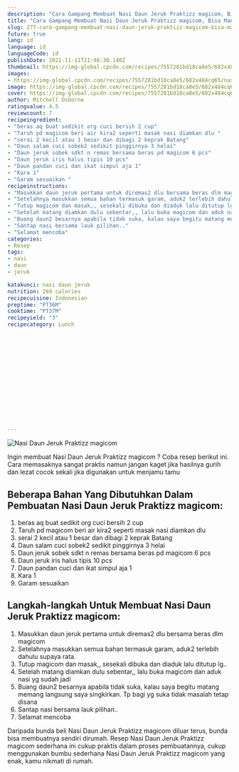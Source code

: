 ```yaml
---
description: "Cara Gampang Membuat Nasi Daun Jeruk Praktizz magicom, Bisa Manjain Lidah"
title: "Cara Gampang Membuat Nasi Daun Jeruk Praktizz magicom, Bisa Manjain Lidah"
slug: 277-cara-gampang-membuat-nasi-daun-jeruk-praktizz-magicom-bisa-manjain-lidah
future: true
lang: id
language: id
languageCode: id
publishDate: 2021-11-11T21:46:30.140Z 
thumbnail: https://img-global.cpcdn.com/recipes/7557281bd18ca8e5/682x484cq65/nasi-daun-jeruk-praktizz-magicom-foto-resep-utama.webp
images:
- https://img-global.cpcdn.com/recipes/7557281bd18ca8e5/682x484cq65/nasi-daun-jeruk-praktizz-magicom-foto-resep-utama.webp
image: https://img-global.cpcdn.com/recipes/7557281bd18ca8e5/682x484cq65/nasi-daun-jeruk-praktizz-magicom-foto-resep-utama.webp
cover: https://img-global.cpcdn.com/recipes/7557281bd18ca8e5/682x484cq65/nasi-daun-jeruk-praktizz-magicom-foto-resep-utama.webp
author: Mitchell Osborne
ratingvalue: 4.5
reviewcount: 7
recipeingredient:
- "beras aq buat sedikit org cuci bersih 2 cup"
- "Taruh pd magicom beri air kira2 seperti masak nasi diamkan dlu "
- "serai 2 kecil atau 1 besar dan dibagi 2 keprak Batang"
- "Daun salam cuci sobek2 sedikit pinggirnya 3 helai"
- "Daun jeruk sobek sdkt n remas bersama beras pd magicom 6 pcs"
- "Daun jeruk iris halus tipis 10 pcs"
- "Daun pandan cuci dan ikat simpul aja 1"
- "Kara 1"
- "Garam sesuaikan "
recipeinstructions:
- "Masukkan daun jeruk pertama untuk diremas2 dlu bersama beras dlm magicom"
- "Setelahnya masukkan semua bahan termasuk garam, aduk2 terlebih dahulu supaya rata."
- "Tutup magicom dan masak,, sesekali dibuka dan diaduk lalu ditutup lg.."
- "Setelah matang diamkan dulu sebentar,, lalu buka magicom dan aduk nasi yg sudah jadi"
- "Buang daun2 besarnya apabila tidak suka, kalau saya begitu matang memang langsung saya singkirkan. Tp bagi yg suka tidak masalah tetap disana"
- "Santap nasi bersama lauk pilihan.."
- "Selamat mencoba"
categories:
- Resep
tags:
- nasi
- daun
- jeruk

katakunci: nasi daun jeruk 
nutrition: 269 calories
recipecuisine: Indonesian
preptime: "PT36M"
cooktime: "PT37M"
recipeyield: "3"
recipecategory: Lunch


     
    
    
    
    
    
    
    
    
    
    
      
    
---
```



![Nasi Daun Jeruk Praktizz magicom](https://img-global.cpcdn.com/recipes/7557281bd18ca8e5/682x484cq65/nasi-daun-jeruk-praktizz-magicom-foto-resep-utama.webp)

Ingin membuat Nasi Daun Jeruk Praktizz magicom ? Coba resep berikut ini. Cara memasaknya sangat praktis namun jangan kaget jika hasilnya gurih dan lezat cocok sekali jika digunakan untuk menjamu tamu

<!--inarticleads1-->

## Beberapa Bahan Yang Dibutuhkan Dalam Pembuatan Nasi Daun Jeruk Praktizz magicom:

1. beras aq buat sedikit org cuci bersih 2 cup
1. Taruh pd magicom beri air kira2 seperti masak nasi diamkan dlu 
1. serai 2 kecil atau 1 besar dan dibagi 2 keprak Batang
1. Daun salam cuci sobek2 sedikit pinggirnya 3 helai
1. Daun jeruk sobek sdkt n remas bersama beras pd magicom 6 pcs
1. Daun jeruk iris halus tipis 10 pcs
1. Daun pandan cuci dan ikat simpul aja 1
1. Kara 1
1. Garam sesuaikan 



<!--inarticleads2-->

## Langkah-langkah Untuk Membuat Nasi Daun Jeruk Praktizz magicom:

1. Masukkan daun jeruk pertama untuk diremas2 dlu bersama beras dlm magicom
1. Setelahnya masukkan semua bahan termasuk garam, aduk2 terlebih dahulu supaya rata.
1. Tutup magicom dan masak,, sesekali dibuka dan diaduk lalu ditutup lg..
1. Setelah matang diamkan dulu sebentar,, lalu buka magicom dan aduk nasi yg sudah jadi
1. Buang daun2 besarnya apabila tidak suka, kalau saya begitu matang memang langsung saya singkirkan. Tp bagi yg suka tidak masalah tetap disana
1. Santap nasi bersama lauk pilihan..
1. Selamat mencoba




Daripada bunda beli  Nasi Daun Jeruk Praktizz magicom  diluar terus, bunda  bisa membuatnya sendiri dirumah. Resep  Nasi Daun Jeruk Praktizz magicom  sederhana ini cukup praktis dalam proses pembuatannya, cukup menggunakan bumbu sederhana  Nasi Daun Jeruk Praktizz magicom  yang enak, kamu nikmati di rumah.

